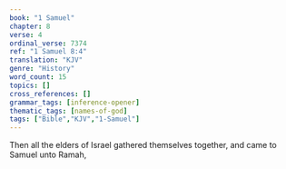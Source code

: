 ```yaml
---
book: "1 Samuel"
chapter: 8
verse: 4
ordinal_verse: 7374
ref: "1 Samuel 8:4"
translation: "KJV"
genre: "History"
word_count: 15
topics: []
cross_references: []
grammar_tags: [inference-opener]
thematic_tags: [names-of-god]
tags: ["Bible","KJV","1-Samuel"]
---
```

Then all the elders of Israel gathered themselves together, and came to Samuel unto Ramah,
